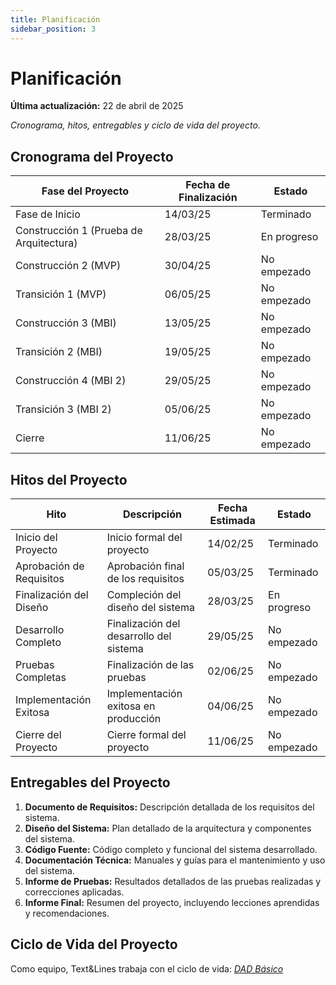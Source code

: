 ```yaml
---
title: Planificación
sidebar_position: 3
---
```


# Planificación

**Última actualización:** 22 de abril de 2025

_Cronograma, hitos, entregables y ciclo de vida del proyecto._

## Cronograma del Proyecto

| Fase del Proyecto                       | Fecha de Finalización | Estado       |
| --------------------------------------- | --------------------- | ------------ |
| Fase de Inicio                          | 14/03/25             | Terminado  |
| Construcción 1 (Prueba de Arquitectura) | 28/03/25             | En progreso |
| Construcción 2 (MVP)                    | 30/04/25             | No empezado  |
| Transición 1 (MVP)                      | 06/05/25             | No empezado  |
| Construcción 3 (MBI)                    | 13/05/25             | No empezado  |
| Transición 2 (MBI)                      | 19/05/25             | No empezado  |
| Construcción 4 (MBI 2)                  | 29/05/25             | No empezado  |
| Transición 3 (MBI 2)                    | 05/06/25             | No empezado  |
| Cierre                                  | 11/06/25             | No empezado  |


## Hitos del Proyecto


| Hito                     | Descripción                             | Fecha Estimada | Estado       |
| ------------------------ | --------------------------------------- | -------------- | ------------ |
| Inicio del Proyecto      | Inicio formal del proyecto              | 14/02/25       | Terminado    |
| Aprobación de Requisitos | Aprobación final de los requisitos      | 05/03/25       | Terminado    |
| Finalización del Diseño  | Compleción del diseño del sistema       | 28/03/25       | En progreso  |
| Desarrollo Completo      | Finalización del desarrollo del sistema | 29/05/25       | No empezado  |
| Pruebas Completas        | Finalización de las pruebas             | 02/06/25       | No empezado  |
| Implementación Exitosa   | Implementación exitosa en producción    | 04/06/25       | No empezado  |
| Cierre del Proyecto      | Cierre formal del proyecto              | 11/06/25       | No empezado  |





## Entregables del Proyecto


1. **Documento de Requisitos:** Descripción detallada de los requisitos del sistema.
2. **Diseño del Sistema:** Plan detallado de la arquitectura y componentes del sistema.
3. **Código Fuente:** Código completo y funcional del sistema desarrollado.
4. **Documentación Técnica:** Manuales y guías para el mantenimiento y uso del sistema.
5. **Informe de Pruebas:** Resultados detallados de las pruebas realizadas y correcciones aplicadas.
6. **Informe Final:** Resumen del proyecto, incluyendo lecciones aprendidas y recomendaciones.

## Ciclo de Vida del Proyecto

Como equipo, Text&Lines trabaja con el ciclo de vida: <u>_[DAD Básico  ](https://codeandco-wiki.netlify.app/docs/recursos/ciclo-de-vida/)_</u>
